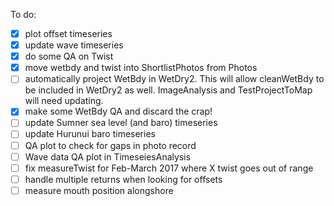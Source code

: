 To do:
- [x] plot offset timeseries
- [x] update wave timeseries
- [x] do some QA on Twist
- [x] move wetbdy and twist into ShortlistPhotos from Photos
- [ ] automatically project WetBdy in WetDry2. This will allow cleanWetBdy to be
      included in WetDry2 as well. ImageAnalysis and TestProjectToMap will need 
      updating.
- [x] make some WetBdy QA and discard the crap!
- [ ] update Sumner sea level (and baro) timeseries
- [ ] update Hurunui baro timeseries
- [ ] QA plot to check for gaps in photo record
- [ ] Wave data QA plot in TimeseiesAnalysis
- [ ] fix measureTwist for Feb-March 2017 where X twist goes out of range
- [ ] handle multiple returns when looking for offsets
- [ ] measure mouth position alongshore
